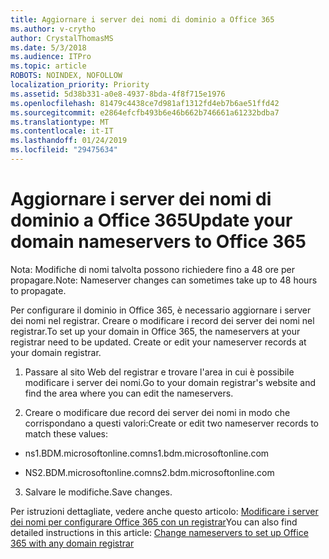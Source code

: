 ```yaml
---
title: Aggiornare i server dei nomi di dominio a Office 365
ms.author: v-crytho
author: CrystalThomasMS
ms.date: 5/3/2018
ms.audience: ITPro
ms.topic: article
ROBOTS: NOINDEX, NOFOLLOW
localization_priority: Priority
ms.assetid: 5d38b331-a0e8-4937-8bda-4f8f715e1976
ms.openlocfilehash: 81479c4438ce7d981af1312fd4eb7b6ae51ffd42
ms.sourcegitcommit: e2864efcfb493b6e46b662b746661a61232bdba7
ms.translationtype: MT
ms.contentlocale: it-IT
ms.lasthandoff: 01/24/2019
ms.locfileid: "29475634"
---
```

# <a name="update-your-domain-nameservers-to-office-365"></a><span data-ttu-id="1290b-102">Aggiornare i server dei nomi di dominio a Office 365</span><span class="sxs-lookup"><span data-stu-id="1290b-102">Update your domain nameservers to Office 365</span></span>

<span data-ttu-id="1290b-103">Nota: Modifiche di nomi talvolta possono richiedere fino a 48 ore per propagare.</span><span class="sxs-lookup"><span data-stu-id="1290b-103">Note: Nameserver changes can sometimes take up to 48 hours to propagate.</span></span>
  
<span data-ttu-id="1290b-p101">Per configurare il dominio in Office 365, è necessario aggiornare i server dei nomi nel registrar. Creare o modificare i record dei server dei nomi nel registrar.</span><span class="sxs-lookup"><span data-stu-id="1290b-p101">To set up your domain in Office 365, the nameservers at your registrar need to be updated. Create or edit your nameserver records at your domain registrar.</span></span>
  
1. <span data-ttu-id="1290b-106">Passare al sito Web del registrar e trovare l'area in cui è possibile modificare i server dei nomi.</span><span class="sxs-lookup"><span data-stu-id="1290b-106">Go to your domain registrar's website and find the area where you can edit the nameservers.</span></span>
    
2. <span data-ttu-id="1290b-107">Creare o modificare due record dei server dei nomi in modo che corrispondano a questi valori:</span><span class="sxs-lookup"><span data-stu-id="1290b-107">Create or edit two nameserver records to match these values:</span></span>
    
  - <span data-ttu-id="1290b-108">ns1.BDM.microsoftonline.com</span><span class="sxs-lookup"><span data-stu-id="1290b-108">ns1.bdm.microsoftonline.com</span></span>
    
  - <span data-ttu-id="1290b-109">NS2.BDM.microsoftonline.com</span><span class="sxs-lookup"><span data-stu-id="1290b-109">ns2.bdm.microsoftonline.com</span></span>
    
3. <span data-ttu-id="1290b-110">Salvare le modifiche.</span><span class="sxs-lookup"><span data-stu-id="1290b-110">Save changes.</span></span>
    
<span data-ttu-id="1290b-111">Per istruzioni dettagliate, vedere anche questo articolo: [Modificare i server dei nomi per configurare Office 365 con un registrar](https://support.office.com/article/https://support.office.com/en-us/article/Change-nameservers-at-any-domain-registrar-to-set-up-Office-365-a8b487a9-2a45-4581-9dc4-5d28a47010a2.aspx)</span><span class="sxs-lookup"><span data-stu-id="1290b-111">You can also find detailed instructions in this article: [Change nameservers to set up Office 365 with any domain registrar](https://support.office.com/article/https://support.office.com/en-us/article/Change-nameservers-at-any-domain-registrar-to-set-up-Office-365-a8b487a9-2a45-4581-9dc4-5d28a47010a2.aspx)</span></span>
  

